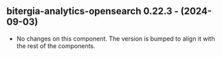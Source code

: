   ## bitergia-analytics-opensearch 0.22.3 - (2024-09-03)
  
  * No changes on this component. The version is bumped to align it
    with the rest of the components.
